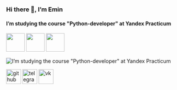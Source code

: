 ### Hi there 👋, I’m Emin
#### I’m studying the course "Python-developer" at Yandex Practicum
<div>
<img src="https://cs6.pikabu.ru/avatars/1299/v1299063-1608742989.jpg" height=50>
<img src="https://cheparev-portfolio.s3.amazonaws.com/images/django.2e16d0ba.fill-100x100-c50.png" height=50>
<img src="https://www.blognone.com/sites/default/files/styles/thumbnail/public/topics-images/256px-Sqlite-square-icon.svg_.png?itok=vpt3pNup" height=50>
</div>

![I’m studying the course "Python-developer" at Yandex Practicum](https://media.tenor.com/Ut1EdX0r6soAAAAC/code-monkey-checkmate-digital.gif)

[<img src='https://cdn.jsdelivr.net/npm/simple-icons@3.0.1/icons/github.svg' alt='github' height='40'>](https://github.com/Galichskyeyu)  [<img src='https://cdn.jsdelivr.net/npm/simple-icons@3.0.1/icons/telegram.svg' alt='telegram' height='40'>](https://t.me/Galichskyeyu)  [<img src='https://cdn.jsdelivr.net/npm/simple-icons@3.0.1/icons/vk.svg' alt='vk' height='40'>](https://vk.com/galichskyeyu)  
